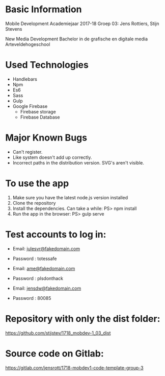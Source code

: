 # Basic Information 

Mobile Development Academiejaar 2017-18
Groep 03: Jens Rottiers, Stijn Stevens

New Media Development
Bachelor in de grafische en digitale media
Arteveldehogeschool

# Used Technologies

* Handlebars
* Npm
* Es6
* Sass
* Gulp
* Google Firebase
    * Firebase storage
    * Firebase Database

# Major Known Bugs

* Can't register.
* Like system doesn't add up correctly.
* Incorrect paths in the distribution version. SVG's aren't visible. 

# To use the app

1. Make sure you have the latest node.js version installed
1. Clone the repository
1. Install the dependencies. Can take a while: PS> npm install
1. Run the app in the browser: PS> gulp serve

# Test accounts to log in:

* Email: julesvr@fakedomain.com
* Password : totessafe

* Email: ame@fakedomain.com
* Password : plsdonthack

* Email: jensdw@fakedomain.com
* Password : 80085

# Repository with only the dist folder:

https://github.com/stijstev/1718_mobdev-1_03_dist

# Source code on Gitlab:

https://gitlab.com/jensrott/1718-mobdev1-code-template-group-3
